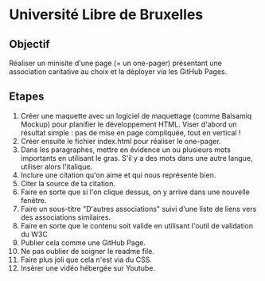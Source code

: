 # Université Libre de Bruxelles

## Objectif

Réaliser un minisite d'une page (= un one-pager) présentant une association caritative au choix et la déployer via les GitHub Pages.

## Etapes

1. Créer une maquette avec un logiciel de maquettage (comme Balsamiq Mockup) pour planifier le développement HTML. Viser d'abord un résultat simple : pas de mise en page compliquée, tout en vertical !
1. Créer ensuite le fichier index.html pour réaliser le one-pager.
1. Dans les paragraphes, mettre en évidence un ou plusieurs mots importants en utilisant le gras. S'il y a des mots dans une autre langue, utiliser alors l'italique.
1. Inclure une citation qu'on aime et qui nous représente bien.
1. Citer la source de ta citation.
1. Faire en sorte que si l'on clique dessus, on y arrive dans une nouvelle fenêtre.
1. Faire un sous-titre "D'autres associations" suivi d'une liste de liens vers des associations similaires.
1. Faire en sorte que le contenu soit valide en utilisant l'outil de validation du W3C
1. Publier cela comme une GitHub Page.
1. Ne pas oublier de soigner le readme file.
1. Faire plus joli que cela n'est via du CSS.
1. Insèrer une vidéo hébergée sur Youtube.